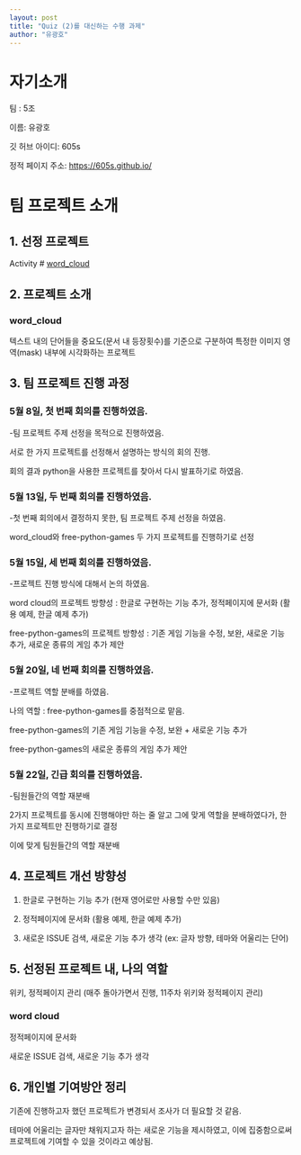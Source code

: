 ```yaml
---
layout: post
title: "Quiz (2)를 대신하는 수행 과제"
author: "유광호"
---
```

# 자기소개
팀 : 5조


이름: 유광호


깃 허브 아이디: 605s


정적 페이지 주소: https://605s.github.io/


# 팀 프로젝트 소개
## 1. 선정 프로젝트
Activity # [word_cloud](https://github.com/amueller/word_cloud)

## 2. 프로젝트 소개 
### word_cloud
텍스트 내의 단어들을 중요도(문서 내 등장횟수)를 기준으로 구분하여 특정한 이미지 영역(mask) 내부에 시각화하는 프로젝트


## 3. 팀 프로젝트 진행 과정
### 5월 8일, 첫 번째 회의를 진행하였음.


-팀 프로젝트 주제 선정을 목적으로 진행하였음.


서로 한 가지 프로젝트를 선정해서 설명하는 방식의 회의 진행.


회의 결과 python을 사용한 프로젝트를 찾아서 다시 발표하기로 하였음.


### 5월 13일, 두 번째 회의를 진행하였음.


-첫 번째 회의에서 결정하지 못한, 팀 프로젝트 주제 선정을 하였음.


word_cloud와 free-python-games 두 가지 프로젝트를 진행하기로 선정


### 5월 15일, 세 번째 회의를 진행하였음.


-프로젝트 진행 방식에 대해서 논의 하였음.


word cloud의 프로젝트 방향성 : 한글로 구현하는 기능 추가, 정적페이지에 문서화 (활용 예제, 한글 예제 추가)  


free-python-games의 프로젝트 방향성 : 기존 게임 기능을 수정, 보완, 새로운 기능 추가, 새로운 종류의 게임 추가 제안


### 5월 20일, 네 번째 회의를 진행하였음.


-프로젝트 역할 분배를 하였음.


나의 역할 : free-python-games를 중점적으로 맡음. 


free-python-games의 기존 게임 기능을 수정, 보완 + 새로운 기능 추가 


free-python-games의 새로운 종류의 게임 추가 제안


### 5월 22일, 긴급 회의를 진행하였음.


-팀원들간의 역할 재분배


2가지 프로젝트를 동시에 진행해야만 하는 줄 알고 그에 맞게 역할을 분배하였다가, 한 가지 프로젝트만 진행하기로 결정


이에 맞게 팀원들간의 역할 재분배



## 4. 프로젝트 개선 방향성

1. 한글로 구현하는 기능 추가 (현재 영어로만 사용할 수만 있음)  


2. 정적페이지에 문서화 (활용 예제, 한글 예제 추가)  


3. 새로운 ISSUE 검색, 새로운 기능 추가 생각 (ex: 글자 방향, 테마와 어울리는 단어)


## 5. 선정된 프로젝트 내, 나의 역할
위키, 정적페이지 관리 (매주 돌아가면서 진행, 11주차 위키와 정적페이지 관리)
### word cloud 
정적페이지에 문서화  


새로운 ISSUE 검색, 새로운 기능 추가 생각 


## 6. 개인별 기여방안 정리


기존에 진행하고자 했던 프로젝트가 변경되서 조사가 더 필요할 것 같음.


테마에 어울리는 글자만 채워지고자 하는 새로운 기능을 제시하였고, 이에 집중함으로써 프로젝트에 기여할 수 있을 것이라고 예상됨.


